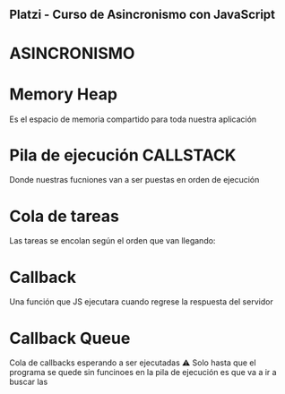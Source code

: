 ## Platzi - Curso de Asincronismo con JavaScript

# ASINCRONISMO

# Memory Heap
Es el espacio de memoria compartido para toda nuestra aplicación

# Pila de ejecución CALLSTACK
Donde nuestras fucniones van a ser puestas en orden de ejecución

# Cola de tareas 
Las tareas se encolan según el orden que van llegando:

# Callback
Una función que JS ejecutara cuando regrese la respuesta del servidor
 
# Callback Queue
Cola de callbacks esperando a ser ejecutadas
 ⚠ Solo hasta que el programa se quede sin funcinoes en la pila de ejecución es que va a ir a buscar las 
